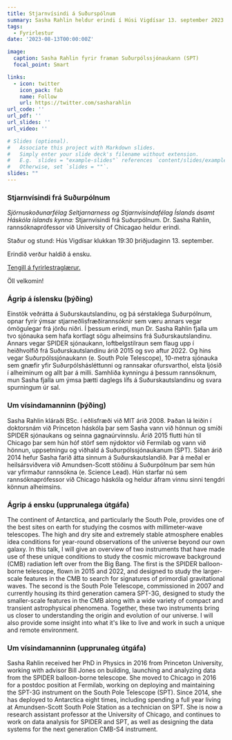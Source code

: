 ```yaml
---
title: Stjarnvísindi á Suðurspólnum
summary: Sasha Rahlin heldur erindi í Húsi Vigdísar 13. september 2023 klukkan 19:30
tags:
  - Fyrirlestur
date: '2023-08-13T00:00:00Z'

image:
  caption: Sasha Rahlin fyrir framan Suðurpólssjónaukann (SPT)
  focal_point: Smart

links:
  - icon: twitter
    icon_pack: fab
    name: Follow
    url: https://twitter.com/sasharahlin
url_code: ''
url_pdf: ''
url_slides: ''
url_video: ''

# Slides (optional).
#   Associate this project with Markdown slides.
#   Simply enter your slide deck's filename without extension.
#   E.g. `slides = "example-slides"` references `content/slides/example-slides.md`.
#   Otherwise, set `slides = ""`.
slides: ""
---
```


### Stjarnvísindi frá Suðurpólnum

_Sjörnuskoðunarfélag Seltjarnarness og Stjarnvísindafélag Íslands ásamt Háskóla íslands kynna:_
Stjarnvísindi frá Suðurpólnum. Dr. Sasha Rahlin, rannsóknaprófessor við University of Chicagao heldur erindi.

Staður og stund: Hús Vigdísar klukkan 19:30 þriðjudaginn 13. september.

Erindið verður haldið á ensku.

<a href="Sasha_iceland_astronomy_talk2.pdf">Tengill á fyrirlestraglærur.</a>

Öll velkomin!

### Ágrip á íslensku (þýðing)

Einstök veðrátta á Suðurskautslandinu, og þá sérstaklega Suðurpólnum, opnar fyrir ýmsar stjarneðlisfræðirannsóknir sem væru annars vegar ómögulegar frá jörðu niðri. Í þessum erindi, mun Dr. Sasha Rahlin fjalla um tvo sjónauka sem hafa kortlagt sögu alheimsins frá Suðurskautslandinu. Annars vegar SPIDER sjónaukann, loftbelgstilraun sem flaug upp í heiðhvolfið frá Suðurskautslandinu árið 2015 og svo aftur 2022. Og hins vegar Suðurpólssjónaukann (e. South Pole Telescope), 10-metra sjónauka sem gnæfir yfir Suðurpólshásléttunni og rannsakar ofursvarthol, elsta ljósið í alheiminum og allt þar á milli. Samhliða kynningu á þessum rannsóknum, mun Sasha fjalla um ýmsa þætti daglegs lífs á Suðurskautslandinu og svara spurningum úr sal.

### Um vísindamanninn (þýðing)

Sasha Rahlin kláraði BSc. í eðlisfræði við MIT árið 2008. Þaðan lá leiðin í doktorsnám við Princeton háskóla þar sem Sasha vann við hönnun og smíði SPIDER sjónaukans og seinna gagnaúrvinnslu. Árið 2015 flutti hún til Chicago þar sem hún hóf störf sem nýdoktor við Fermilab og vann við hönnun, uppsetningu og viðhald á Suðurpólssjónaukanum (SPT). Síðan árið 2014 hefur Sasha farið átta sinnum á Suðurskautslandið. Þar á meðal er heilsársviðvera við Amundsen-Scott stöðinu á Suðurpólnum þar sem hún var yfirmaður rannsókna (e. Science Lead). Hún starfar nú sem rannsóknaprófessor við Chicago háskóla og heldur áfram vinnu sinni tengdri könnun alheimsins.

### Ágrip á ensku (upprunalega útgáfa)

The continent of Antarctica, and particularly the South Pole, provides one of the best sites on earth for studying the cosmos with millimeter-wave telescopes. The high and dry site and extremely stable atmosphere enables idea conditions for year-round observations of the universe beyond our own galaxy. In this talk, I will give an overview of two instruments that have made use of these unique conditions to study the cosmic microwave background (CMB) radiation left over from the Big Bang. The first is the SPIDER balloon-borne telescope, flown in 2015 and 2022, and designed to study the larger-scale features in the CMB to search for signatures of primordial gravitational waves. The second is the South Pole Telescope, commissioned in 2007 and currently housing its third generation camera SPT-3G, designed to study the smaller-scale features in the CMB along with a wide variety of compact and transient astrophysical phenomena. Together, these two instruments bring us closer to understanding the origin and evolution of our universe. I will also provide some insight into what it's like to live and work in such a unique and remote environment.

### Um vísindamanninn (upprunaleg útgáfa)

Sasha Rahlin received her PhD in Physics in 2016 from Princeton University, working with advisor Bill Jones on building, launching and analyzing data from the SPIDER balloon-borne telescope. She moved to Chicago in 2016 for a postdoc position at Fermilab, working on deploying and maintaining the SPT-3G instrument on the South Pole Telescope (SPT). Since 2014, she has deployed to Antarctica eight times, including spending a full year living at Amundsen-Scott South Pole Station as a technician on SPT. She is now a research assistant professor at the University of Chicago, and continues to work on data analysis for SPIDER and SPT, as well as designing the data systems for the next generation CMB-S4 instrument.
